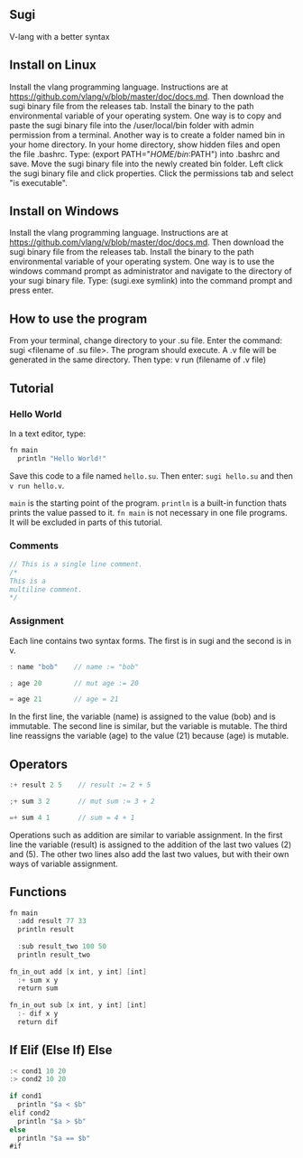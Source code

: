 ## Sugi

V-lang with a better syntax

## Install on Linux

Install the vlang programming language. Instructions are at https://github.com/vlang/v/blob/master/doc/docs.md. Then download the sugi binary file from the releases tab. Install the binary to the path environmental variable of your operating system. One way is to copy and paste the sugi binary file into the /user/local/bin folder with admin permission from a terminal. Another way is to create a folder named bin in your home directory. In your home directory, show hidden files and open the file .bashrc. Type: (export PATH="$HOME/bin:$PATH") into .bashrc and save. Move the sugi binary file into the newly created bin folder. Left click the sugi binary file and click properties. Click the permissions tab and select "is executable".

## Install on Windows

Install the vlang programming language. Instructions are at https://github.com/vlang/v/blob/master/doc/docs.md. Then download the sugi binary file from the releases tab. Install the binary to the path environmental variable of your operating system. One way is to use the windows command prompt as administrator and navigate to the directory of your sugi binary file. Type: (sugi.exe symlink) into the command prompt and press enter.

## How to use the program

From your terminal, change directory to your .su file. Enter the command: sugi <filename of .su file>. The program should execute. A .v file will be generated in the same directory. Then type: v run (filename of .v file)

## Tutorial

### Hello World

In a text editor, type: 

```v
fn main
  println "Hello World!"
```
Save this code to a file named `hello.su`. Then enter: `sugi hello.su` and then `v run hello.v`.
  
`main` is the starting point of the program. 
`println` is a built-in function thats prints the value passed to it.
`fn main` is not necessary in one file programs. It will be excluded in parts of this tutorial.

### Comments

```v
// This is a single line comment.
/* 
This is a
multiline comment. 
*/  
```

### Assignment

Each line contains two syntax forms. The first is in sugi and the second is in v.

```v
: name "bob"    // name := "bob"

; age 20        // mut age := 20

= age 21        // age = 21
```

In the first line, the variable (name) is assigned to the value (bob) and is immutable. The second line is similar, but the variable is mutable. The third line reassigns the variable (age) to the value (21) because (age) is mutable.

## Operators

```v
:+ result 2 5    // result := 2 + 5

;+ sum 3 2       // mut sum := 3 + 2

=+ sum 4 1       // sum = 4 + 1
```

Operations such as addition are similar to variable assignment. In the first line the variable (result) is assigned to the addition of the last two values (2) and (5). The other two lines also add the last two values, but with their own ways of variable assignment.

## Functions

```v
fn main
  :add result 77 33
  println result
  
  :sub result_two 100 50
  println result_two
  
fn_in_out add [x int, y int] [int] 
  :+ sum x y
  return sum
  
fn_in_out sub [x int, y int] [int] 
  :- dif x y
  return dif
```

## If Elif (Else If) Else

```v
:< cond1 10 20
:> cond2 10 20
  
if cond1
  println "$a < $b"
elif cond2
  println "$a > $b"
else
  println "$a == $b"
#if
```

